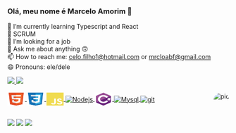 ### Olá, meu nome é Marcelo Amorim 👋


 🌱 I’m currently learning Typescript and React <br>
 👯 SCRUM <br>
 🤔 I’m looking for a job <br>
 💬 Ask me about anything 🙃 <br>
 📫 How to reach me: celo.filho1@hotmail.com or mrcloabf@gmail.com <br>
 😄 Pronouns: ele/dele <br>

<div style="display: flex" align="center">
  <a href="https://github.com/Marceloabf">
  <img height="180em" src="https://github-readme-stats.vercel.app/api?username=Marceloabf&show_icons=true&theme=dracula&include_all_commits=true&count_private=true"/>
  <img height="180em" src="https://github-readme-stats.vercel.app/api/top-langs/?username=Marceloabf&layout=compact&langs_count=7&theme=dracula"/>
</div>
<div style="display: inline_block"><br>
<!--   <img align="center" alt="React" height="30" width="40" src="https://raw.githubusercontent.com/devicons/devicon/master/icons/react/react-original.svg"> -->
  <img align="center" alt="HTML" height="30" width="40" src="https://raw.githubusercontent.com/devicons/devicon/master/icons/html5/html5-original.svg">
  <img align="center" alt="CSS" height="30" width="40" src="https://raw.githubusercontent.com/devicons/devicon/master/icons/css3/css3-original.svg">
  <img align="center" alt="Js" height="30" width="40" src="https://raw.githubusercontent.com/devicons/devicon/master/icons/javascript/javascript-plain.svg">
  <img align="center" alt="Nodejs" height="30" width="40" src="https://cdn.jsdelivr.net/gh/devicons/devicon/icons/nodejs/nodejs-original.svg">
  <img align="center" alt="Csharp" height="30" width="40" src="https://raw.githubusercontent.com/devicons/devicon/master/icons/csharp/csharp-original.svg">
  <img align="center" alt="Mysql" height="30" width="40" src="https://cdn.jsdelivr.net/gh/devicons/devicon/icons/mysql/mysql-original.svg">
  <img align="center" alt="git" height="30" width="40"src="https://cdn.jsdelivr.net/gh/devicons/devicon/icons/git/git-original.svg" />
  <img align="right" alt="pic" height="150" style="border-radius:50px;" src="https://cdn.discordapp.com/attachments/547232965072125976/965993120862969876/ezgif.com-gif-maker_1.gif">
</div>

##
  
<div> 
  <a href="https://instagram.com/marceloabf1" target="_blank"><img src="https://img.shields.io/badge/-Instagram-%23a658b8?style=for-the-badge&logo=instagram&logoColor=white" target="_blank"></a>
  <a href = "mailto:celo.filho1@hotmail.com"><img src="https://img.shields.io/badge/Gmail-D14836?style=for-the-badge&logo=gmail&logoColor=white" target="_blank"></a>
  <a href="https://www.linkedin.com/in/marcelo-barbosa-a23a9020b/" target="_blank"><img src="https://img.shields.io/badge/-LinkedIn-%230077B5?style=for-the-badge&logo=linkedin&logoColor=white" target="_blank"></a> 
</div>
